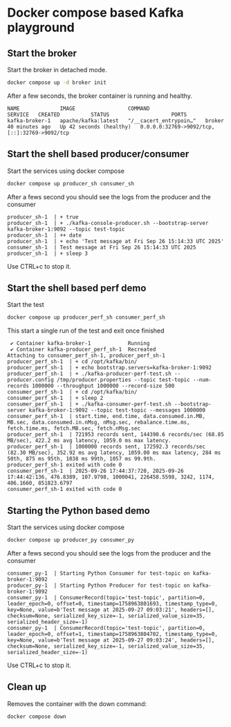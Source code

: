 # Docker compose based Kafka playground

## Start the broker

Start the broker in detached mode.

```sh
docker compose up -d broker init
```

After a few seconds, the broker container is running and healthy.

```text
NAME             IMAGE                 COMMAND                  SERVICE   CREATED          STATUS                    PORTS
kafka-broker-1   apache/kafka:latest   "/__cacert_entrypoin…"   broker    40 minutes ago   Up 42 seconds (healthy)   0.0.0.0:32769->9092/tcp, [::]:32769->9092/tcp
```

## Start the shell based producer/consumer

Start the services using docker compose

```sh
docker compose up producer_sh consumer_sh
```

After a fews second you should see the logs from the producer and the consumer

```text
producer_sh-1  | + true
producer_sh-1  | + ./kafka-console-producer.sh --bootstrap-server kafka-broker-1:9092 --topic test-topic
producer_sh-1  | ++ date
producer_sh-1  | + echo 'Test message at Fri Sep 26 15:14:33 UTC 2025'
consumer_sh-1  | Test message at Fri Sep 26 15:14:33 UTC 2025
producer_sh-1  | + sleep 3
```

Use CTRL+c to stop it.

## Start the shell based perf demo

Start the test

```sh
docker compose up producer_perf_sh consumer_perf_sh
```

This start a single run of the test and exit once finished

```text
 ✔ Container kafka-broker-1            Running
 ✔ Container kafka-producer_perf_sh-1  Recreated
Attaching to consumer_perf_sh-1, producer_perf_sh-1
producer_perf_sh-1  | + cd /opt/kafka/bin/
producer_perf_sh-1  | + echo bootstrap.servers=kafka-broker-1:9092
producer_perf_sh-1  | + ./kafka-producer-perf-test.sh --producer.config /tmp/producer.properties --topic test-topic --num-records 1000000 --throughput 1000000 --record-size 500
consumer_perf_sh-1  | + cd /opt/kafka/bin/
consumer_perf_sh-1  | + sleep 2
consumer_perf_sh-1  | + ./kafka-consumer-perf-test.sh --bootstrap-server kafka-broker-1:9092 --topic test-topic --messages 1000000
consumer_perf_sh-1  | start.time, end.time, data.consumed.in.MB, MB.sec, data.consumed.in.nMsg, nMsg.sec, rebalance.time.ms, fetch.time.ms, fetch.MB.sec, fetch.nMsg.sec
producer_perf_sh-1  | 721953 records sent, 144390.6 records/sec (68.85 MB/sec), 422.2 ms avg latency, 1059.0 ms max latency.
producer_perf_sh-1  | 1000000 records sent, 172592.3 records/sec (82.30 MB/sec), 352.92 ms avg latency, 1059.00 ms max latency, 284 ms 50th, 875 ms 95th, 1038 ms 99th, 1057 ms 99.9th.
producer_perf_sh-1 exited with code 0
consumer_perf_sh-1  | 2025-09-26 17:44:37:720, 2025-09-26 17:44:42:136, 476.8389, 107.9798, 1000041, 226458.5598, 3242, 1174, 406.1660, 851823.6797
consumer_perf_sh-1 exited with code 0
```

## Starting the Python based demo

Start the services using docker compose

```sh
docker compose up producer_py consumer_py
```

After a fews second you should see the logs from the producer and the consumer

```text
consumer_py-1  | Starting Python Consumer for test-topic on kafka-broker-1:9092
producer_py-1  | Starting Python Producer for test-topic on kafka-broker-1:9092
consumer_py-1  | ConsumerRecord(topic='test-topic', partition=0, leader_epoch=0, offset=0, timestamp=1758963801693, timestamp_type=0, key=None, value=b'Test message at 2025-09-27 09:03:21', headers=[], checksum=None, serialized_key_size=-1, serialized_value_size=35, serialized_header_size=-1)
consumer_py-1  | ConsumerRecord(topic='test-topic', partition=0, leader_epoch=0, offset=1, timestamp=1758963804702, timestamp_type=0, key=None, value=b'Test message at 2025-09-27 09:03:24', headers=[], checksum=None, serialized_key_size=-1, serialized_value_size=35, serialized_header_size=-1)
```

Use CTRL+c to stop it.

## Clean up

Removes the container with the down command:

```sh
docker compose down
```
